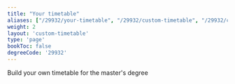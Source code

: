```yaml
---
title: "Your timetable"
aliases: ["/29932/your-timetable", "/29932/custom-timetable", "/29932/courses/your-timetable", "/29932/courses/custom-timetable", "/29932/courses/Timetables/timetables", "/29932/courses/Timetables/timetables"]
weight: 2
layout: 'custom-timetable'
type: 'page'
bookToc: false
degreeCode: '29932'
---
```


Build your own timetable for the master's degree
